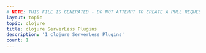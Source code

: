 ```yaml
---
# NOTE: THIS FILE IS GENERATED - DO NOT ATTEMPT TO CREATE A PULL REQUEST TO UPDATE THE DATA. 
layout: topic
topic: clojure
title: clojure ServerLess Plugins
description: '1 clojure ServerLess Plugins'
count: 1
---
```

